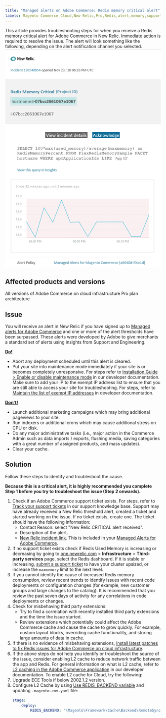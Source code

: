 ```yaml
---
title: "Managed alerts on Adobe Commerce: Redis memory critical alert"
labels: Magento Commerce Cloud,New Relic,Pro,Redis,alert,memory,support tools,troubleshooting,warning,Adobe Commerce,cloud infrastructure,Pro
---
```


This article provides troubleshooting steps for when you receive a Redis memory critical alert for Adobe Commerce in New Relic. Immediate action is required to resolve the issue. The alert will look something like the following, depending on the alert notification channel you selected.
![new_relic_redis_memory_critical.png](assets/new_relic_redis_memory_critical.png)

## Affected products and versions

All versions of Adobe Commerce on cloud infrastructure Pro plan architecture

## Issue

You will receive an alert in New Relic if you have signed up to [Managed alerts for Adobe Commerce](https://support.magento.com/hc/en-us/articles/360045806832) and one or more of the alert thresholds have been surpassed. These alerts were developed by Adobe to give merchants a standard set of alerts using insights from Support and Engineering.

 **<u>Do!</u>**

* Abort any deployment scheduled until this alert is cleared.
* Put your site into maintenance mode immediately if your site is or becomes completely unresponsive. For steps refer to [Installation Guide > Enable or disable maintenance mode](https://devdocs.magento.com/guides/v2.4/install-gde/install/cli/install-cli-subcommands-maint.html?itm_source=devdocs&itm_medium=search_page&itm_campaign=federated_search&itm_term=mainten) in our developer documentation. Make sure to add your IP to the exempt IP address list to ensure that you are still able to access your site for troubleshooting. For steps, refer to [Maintain the list of exempt IP addresses](https://devdocs.magento.com/guides/v2.4/install-gde/install/cli/install-cli-subcommands-maint.html?itm_source=devdocs&itm_medium=search_page&itm_campaign=federated_search&itm_term=mainten#instgde-cli-maint-exempt) in developer documentation.

 **<u>Don't!</u>**

* Launch additional marketing campaigns which may bring additional pageviews to your site.
* Run indexers or additional crons which may cause additional stress on CPU or disk.
* Do any major administrative tasks (i.e., major action in the Commerce Admin such as data imports / exports, flushing media, saving categories with a great number of assigned products, and mass updates).
* Clear your cache.

## Solution

Follow these steps to identify and troubleshoot the cause.

 **Because this is a critical alert, it is highly recommended you complete Step 1 before you try to troubleshoot the issue (Step 2 onwards).**

1. Check if an Adobe Commerce support ticket exists. For steps, refer to [Track your support tickets](https://support.magento.com/hc/en-us/articles/360000913794#track-tickets) in our support knowledge base. Support may have already received a New Relic threshold alert, created a ticket and started working on the issue. If no ticket exists, create one. The ticket should have the following information:
    * Contact Reason: select "New Relic CRITICAL alert received".
    * Description of the alert.
    * [New Relic incident link](https://docs.newrelic.com/docs/alerts-applied-intelligence/new-relic-alerts/alert-incidents/view-violation-event-details-incidents). This is included in your [Managed Alerts for Adobe Commerce](https://support.magento.com/hc/en-us/articles/360045806832).
1. If no support ticket exists check if Redis Used Memory is increasing or decreasing by going to [one.newrelic.com](http://one.newrelic.com/) > **Infrastructure** > **Third-party services** page, select the Redis dashboard. If it is stable or increasing, [submit a support ticket](https://support.magento.com/hc/en-us/articles/360019088251) to have your cluster upsized, or increase the `maxmemory` limit to the next level.
1. If you cannot identify the cause of increased Redis memory consumption, review recent trends to identify issues with recent code deployments or configuration changes (for example, new customer groups and large changes to the catalog). It is recommended that you review the past seven days of activity for any correlations in code deployments or changes.
1. Check for misbehaving third party extensions:
    * Try to find a correlation with recently installed third party extensions and the time the issue started.
    * Review extensions which potentially could affect the Adobe Commerce cache and cause the cache to grow quickly. For example, custom layout blocks, overriding cache functionality, and storing large amounts of data in cache.
1. If there is no evidence of misbehaving extensions, [Install latest patches to fix Redis issues for Adobe Commerce on cloud infrastructure](https://support.magento.com/hc/en-us/articles/360046678631-Install-latest-patches-to-fix-Redis-issues-for-Magento-Commerce-Cloud).
1. If the above steps do not help you identify or troubleshoot the source of the issue, consider enabling L2 cache to reduce network traffic between the app and Redis. For general information on what is L2 cache, refer to [L2 caching in the Adobe Commerce application](https://devdocs.magento.com/guides/v2.4/config-guide/cache/two-level-cache.html) in our developer documentation. To enable L2 cache for Cloud, try the following:
1. Upgrade ECE Tools if below 2002.1.2 version.
1. Configure L2 Cache by using [Use REDIS\_BACKEND variable](https://devdocs.magento.com/cloud/env/variables-deploy.html#redis_backend) and updating `.magento.env.yaml` file:
   ```yaml
   stage:
       deploy:
           REDIS_BACKEND: '\Magento\Framework\Cache\Backend\RemoteSynchronizedCache'
   ```    
